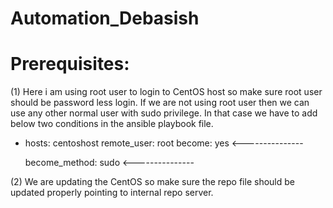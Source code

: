 # Automation_Debasish
# Prerequisites:

(1) Here i am using root user to login to CentOS host so make sure root user should be password less login. If we are not using root 
user then we can use any other normal user with sudo privilege. In that case we have to add below two conditions in the ansible 
playbook file.

- hosts: centoshost
  remote_user: root
  become: yes  <---------------
  
  become_method: sudo  <---------------
   
(2) We are updating the CentOS so make sure the repo file should be updated properly pointing to internal repo server.
